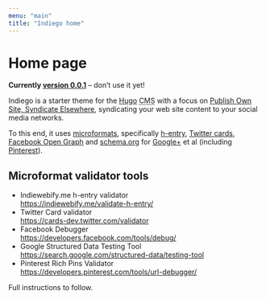 ```yaml
---
menu: "main"
title: "Indiego home"
---
```


# Home page

**Currently [version 0.0.1](https://github.com/growdigital/indiego/)** – don’t use it yet! 

Indiego is a starter theme for the [Hugo](https://gohugo.io/) <abbr title="Content Management System">CMS</abbr>
with a focus on [Publish Own Site, Syndicate Elsewhere](https://indieweb.org/POSSE), syndicating your web site content to your social media networks.

To this end, it uses [microformats](https://en.wikipedia.org/wiki/Microformat), specifically [h-entry](http://microformats.org/wiki/h-entry),  [Twitter cards](https://developer.twitter.com/en/docs/tweets/optimize-with-cards/overview/abouts-cards), [Facebook Open Graph](https://developers.facebook.com/docs/sharing/opengraph) and [schema.org](http://schema.org/docs/gs.html) for [Google+](https://developers.google.com/+/web/snippet/) et al (including [Pinterest](https://developers.pinterest.com/docs/rich-pins/articles/?)).

## Microformat validator tools

* Indiewebify.me h-entry validator  
  <https://indiewebify.me/validate-h-entry/>
* Twitter Card validator  
  <https://cards-dev.twitter.com/validator>
* Facebook Debugger  
  <https://developers.facebook.com/tools/debug/>
* Google Structured Data Testing Tool  
  <https://search.google.com/structured-data/testing-tool>
* Pinterest Rich Pins Validator  
  <https://developers.pinterest.com/tools/url-debugger/>

Full instructions to follow.